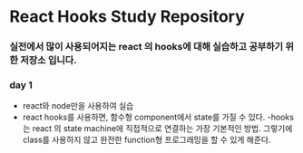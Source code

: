 # React Hooks Study Repository 


###  실전에서 많이 사용되어지는 react 의 hooks에 대해 실습하고 공부하기 위한 저장소 입니다. 



### day 1
- react와 node만을 사용하여 실습 
- react hooks를 사용하면, 함수형 component에서 state를 가질 수 있다. 
-hooks는 react 의 state machine에 직접적으로 연결하는 가장 기본적인 방법. 그렇기에 class를 사용하지 않고 완전한 function형 프로그래밍을 할 수 있게 해준다. 